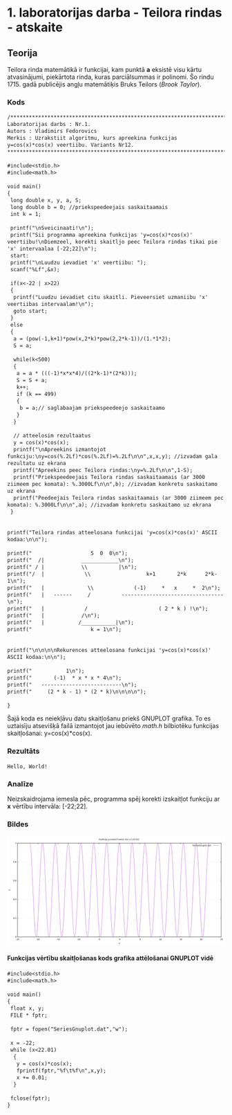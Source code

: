 # 1. laboratorijas darba - Teilora rindas - atskaite

## Teorija
Teilora rinda matemātikā ir funkcijai, kam punktā **a** eksistē visu kārtu atvasinājumi, piekārtota rinda, kuras parciālsummas ir polinomi. Šo rindu 1715. gadā publicējis angļu matemātiķis Bruks Teilors (*Brook Taylor*).  

### Kods
```
/***************************************************************************************************
Laboratorijas darbs : Nr.1.
Autors : Vladimirs Fedorovics
Merkis : Uzrakstiit algoritmu, kurs apreekina funkcijas y=cos(x)*cos(x) veertiibu. Variants Nr12.
***************************************************************************************************/

#include<stdio.h>
#include<math.h>

void main()
{
 long double x, y, a, S;
 long double b = 0; //priekspeedeejais saskaitaamais
 int k = 1;

 printf("\nSveicinaati!\n");
 printf("Sii programma apreekina funkcijas 'y=cos(x)*cos(x)' veertiibu!\nDiemzeel, korekti skaitljo peec Teilora rindas tikai pie 'x' intervaalaa [-22;22]\n");
 start:
 printf("\nLuudzu ievadiet 'x' veertiibu: ");
 scanf("%Lf",&x);

 if(x<-22 | x>22)
 {
  printf("Luudzu ievadiet citu skaitli. Pieveersiet uzmaniibu 'x' veertiibas intervaalam!\n");
  goto start;
 }
 else
 {
  a = (pow(-1,k+1)*pow(x,2*k)*pow(2,2*k-1))/(1.*1*2);
  S = a;

  while(k<500)
  {
   a = a * (((-1)*x*x*4)/((2*k-1)*(2*k)));
   S = S + a;
   k++;
   if (k == 499)
   {
    b = a;// saglabaajam priekspeedeejo saskaitaamo
   }
  }

  // atteelosim rezultaatus
  y = cos(x)*cos(x);
  printf("\nApreekins izmantojot funkciju:\ny=cos(%.2Lf)*cos(%.2Lf)=%.2Lf\n\n",x,x,y); //izvadam gala rezultatu uz ekrana
  printf("Apreekins peec Teilora rindas:\ny=%.2Lf\n\n",1-S);
  printf("Priekspeedeejais Teilora rindas saskaitaamais (ar 3000 ziimeem pec komata): %.3000Lf\n\n",b); //izvadam konkretu saskaitamo uz ekrana
  printf("Peedeejais Teilora rindas saskaitaamais (ar 3000 ziimeem pec komata): %.3000Lf\n\n",a); //izvadam konkretu saskaitamo uz ekrana
 }


printf("Teilora rindas atteelosana funkcijai 'y=cos(x)*cos(x)' ASCII kodaa:\n\n");

printf("                   5  0  0\n");
printf("  /|            ____________\n");
printf(" / |            \\          |\n");
printf("/  |             \\                  k+1       2*k      2*k-1\n");
printf("   |              \\             (-1)     *   x     *  2\n");
printf("   |   ------     /          ---------------------------------\n");
printf("   |             /                       ( 2 * k ) !\n");
printf("   |            /\n");
printf("   |           /___________|\n");
printf("                   k = 1\n");


printf("\n\n\n\nRekurences atteelosana funkcijai 'y=cos(x)*cos(x)' ASCII kodaa:\n\n");

printf("           1\n");
printf("       (-1)  * x * x * 4\n");
printf("   --------------------------\n");
printf("     (2 * k - 1) * (2 * k)\n\n\n\n");

}
```
Šajā koda es neiekļāvu datu skaitļošanu priekš GNUPLOT grafika. To es uztaisīju atsevišķā failā izmantojot jau iebūvēto *math.h* bilbiotēku funkcijas skaitļošanai: y=cos(x)\*cos(x).

### Rezultāts
```
Hello, World!
```

### Analīze
Neizskaidrojama iemesla pēc, programma spēj korekti izskaitļot funkciju ar **x** vērtību intervāla: \[-22;22\].  

### Bildes
![Funkcijas grafiks](https://github.com/MACTEP-ETF/RTR105/blob/master/darbi/LabDarbiAtskaites/series/GnuplotSeries/Funkcijas%20grafiks.png)

#### Funkcijas vērtību skaitļošanas kods grafika attēlošanai GNUPLOT vidē
```
#include<stdio.h>
#include<math.h>

void main()
{
 float x, y;
 FILE * fptr;

 fptr = fopen("SeriesGnuplot.dat","w");

 x = -22;
 while (x<22.01)
  {
   y = cos(x)*cos(x);
   fprintf(fptr,"%f\t%f\n",x,y);
   x += 0.01;
  }

 fclose(fptr);
}

```
